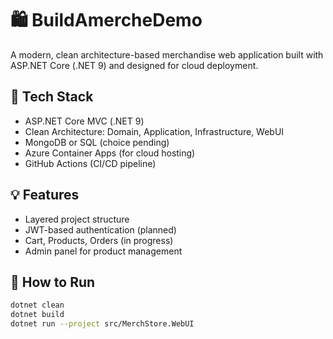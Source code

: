 # 🛍️ BuildAmercheDemo

A modern, clean architecture-based merchandise web application built with ASP.NET Core (.NET 9) and designed for cloud deployment.

## 🚀 Tech Stack

- ASP.NET Core MVC (.NET 9)
- Clean Architecture: Domain, Application, Infrastructure, WebUI
- MongoDB or SQL (choice pending)
- Azure Container Apps (for cloud hosting)
- GitHub Actions (CI/CD pipeline)

## 💡 Features

- Layered project structure
- JWT-based authentication (planned)
- Cart, Products, Orders (in progress)
- Admin panel for product management

## 🧪 How to Run

```bash
dotnet clean
dotnet build
dotnet run --project src/MerchStore.WebUI
